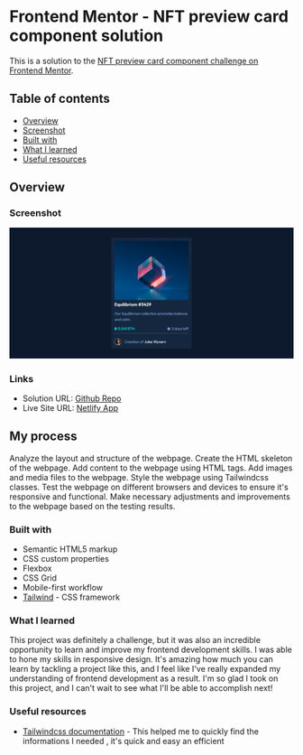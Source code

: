 # Frontend Mentor - NFT preview card component solution

This is a solution to the [NFT preview card component challenge on Frontend Mentor](https://www.frontendmentor.io/challenges/nft-preview-card-component-SbdUL_w0U).

## Table of contents

  - [Overview](#overview)
  - [Screenshot](#screenshot)
  - [Built with](#built-with)
  - [What I learned](#what-i-learned)
  - [Useful resources](#useful-resources)


## Overview

### Screenshot

![](images/screenshot.png)

### Links

- Solution URL: [Github Repo](https://github.com/Schismond/nft-preview-card/)
- Live Site URL: [Netlify App](https://simple-nft-card-recreation.netlify.app)

## My process

Analyze the layout and structure of the webpage.
Create the HTML skeleton of the webpage.
Add content to the webpage using HTML tags.
Add images and media files to the webpage.
Style the webpage using Tailwindcss classes.
Test the webpage on different browsers and devices to ensure it's responsive and functional.
Make necessary adjustments and improvements to the webpage based on the testing results.


### Built with

- Semantic HTML5 markup
- CSS custom properties
- Flexbox
- CSS Grid
- Mobile-first workflow
- [Tailwind](https://tailwindcss.com) - CSS framework

### What I learned

This project was definitely a challenge, but it was also an incredible opportunity to learn and improve my frontend development skills. I was able to hone my skills in responsive design. It's amazing how much you can learn by tackling a project like this, and I feel like I've really expanded my understanding of frontend development as a result. I'm so glad I took on this project, and I can't wait to see what I'll be able to accomplish next!

### Useful resources

- [Tailwindcss documentation](https://tailwindcss.com) - This helped me to quickly find the informations I needed , it's quick and easy an efficient
